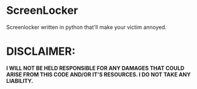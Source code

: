 # ScreenLocker

Screenlocker written in python that'll make your victim annoyed.

# DISCLAIMER:
**I WILL NOT BE HELD RESPONSIBLE FOR ANY DAMAGES THAT COULD ARISE FROM THIS CODE AND/OR IT'S RESOURCES. I DO NOT TAKE ANY LIABILITY.**
